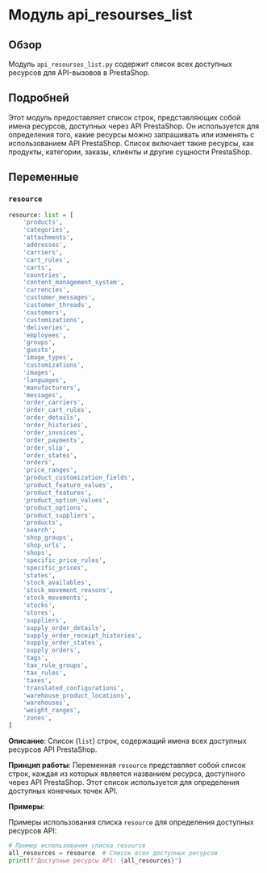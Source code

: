 # Модуль api_resourses_list

## Обзор

Модуль `api_resourses_list.py` содержит список всех доступных ресурсов для API-вызовов в PrestaShop.

## Подробней

Этот модуль предоставляет список строк, представляющих собой имена ресурсов, доступных через API PrestaShop. Он используется для определения того, какие ресурсы можно запрашивать или изменять с использованием API PrestaShop. Список включает такие ресурсы, как продукты, категории, заказы, клиенты и другие сущности PrestaShop.

## Переменные

### `resource`

```python
resource: list = [
    'products',
    'categories',
    'attachments',
    'addresses',
    'carriers',
    'cart_rules',
    'carts',
    'countries',
    'content_management_system',
    'currencies',
    'customer_messages',
    'customer_threads',
    'customers',
    'customizations',
    'deliveries',
    'employees',
    'groups',
    'guests',
    'image_types',
    'customizations',
    'images',
    'languages',
    'manufacturers',
    'messages',
    'order_carriers',
    'order_cart_rules',
    'order_details',
    'order_histories',
    'order_invoices',
    'order_payments',
    'order_slip',
    'order_states',
    'orders',
    'price_ranges',
    'product_customization_fields',
    'product_feature_values',
    'product_features',
    'product_option_values',
    'product_options',
    'product_suppliers',
    'products',
    'search',
    'shop_groups',
    'shop_urls',
    'shops',
    'specific_price_rules',
    'specific_prices',
    'states',
    'stock_availables',
    'stock_movement_reasons',
    'stock_movements',
    'stocks',
    'stores',
    'suppliers',
    'supply_order_details',
    'supply_order_receipt_histories',
    'supply_order_states',
    'supply_orders',
    'tags',
    'tax_rule_groups',
    'tax_rules',
    'taxes',
    'translated_configurations',
    'warehouse_product_locations',
    'warehouses',
    'weight_ranges',
    'zones',
]
```

**Описание**: Список (`list`) строк, содержащий имена всех доступных ресурсов API PrestaShop.

**Принцип работы**:
Переменная `resource` представляет собой список строк, каждая из которых является названием ресурса, доступного через API PrestaShop. Этот список используется для определения доступных конечных точек API.

**Примеры**:

Примеры использования списка `resource` для определения доступных ресурсов API:

```python
# Пример использования списка resource
all_resources = resource  # Список всех доступных ресурсов
print(f"Доступные ресурсы API: {all_resources}")